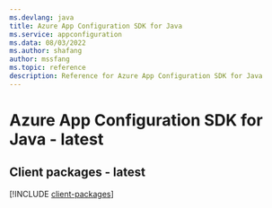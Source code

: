 ```yaml
---
ms.devlang: java
title: Azure App Configuration SDK for Java
ms.service: appconfiguration
ms.data: 08/03/2022
ms.author: shafang
author: mssfang
ms.topic: reference
description: Reference for Azure App Configuration SDK for Java
---
```

# Azure App Configuration SDK for Java - latest

## Client packages - latest
[!INCLUDE [client-packages](app-configuration-client-index.md)]